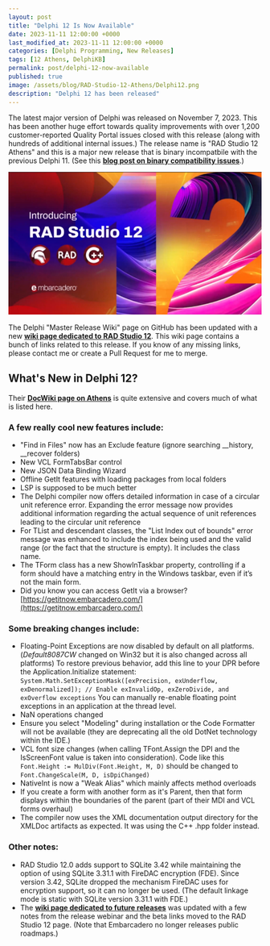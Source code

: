 ```yaml
---
layout: post
title: "Delphi 12 Is Now Available"
date: 2023-11-11 12:00:00 +0000
last_modified_at: 2023-11-11 12:00:00 +0000
categories: [Delphi Programming, New Releases]
tags: [12 Athens, DelphiKB]
permalink: post/delphi-12-now-available
published: true
image: /assets/blog/RAD-Studio-12-Athens/Delphi12.png
description: "Delphi 12 has been released"
---
```


The latest major version of Delphi was released on November 7, 2023.  This has been another huge effort towards quality improvements with over 1,200 customer-reported Quality Portal issues closed with this release (along with hundreds of additional internal issues.)  The release name is "RAD Studio 12 Athens" and this is a major new release that is binary incompatbile with the previous Delphi 11. (See this [**blog post on binary compatibility issues**](https://ideasawakened.com/post/about-binary-compatibility-on-new-versions-of-delphi).)

![RAD Studio 12 Athens has been released](/assets/blog/RAD-Studio-12-Athens/RADStudio12NowAvailable.png)

The Delphi "Master Release Wiki" page on GitHub has been updated with a new [**wiki page dedicated to RAD Studio 12**](https://github.com/ideasawakened/DelphiKB/wiki/D29.ATHENS.12.0.0.0).  This wiki page contains a bunch of links related to this release.  If you know of any missing links, please contact me or create a Pull Request for me to merge.


## What's New in Delphi 12?

Their [**DocWiki page on Athens**](https://docwiki.embarcadero.com/RADStudio/Athens/en/What%27s_New) is quite extensive and covers much of what is listed here.

### A few really cool new features include:

- "Find in Files" now has an Exclude feature (ignore searching __history, __recover folders)
- New VCL FormTabsBar control
- New JSON Data Binding Wizard
- Offline GetIt features with loading packages from local folders
- LSP is supposed to be much better 
- The Delphi compiler now offers detailed information in case of a circular unit reference error. Expanding the error message now provides additional information regarding the actual sequence of unit references leading to the circular unit reference
- For TList and descendant classes, the "List Index out of bounds" error message was enhanced to include the index being used and the valid range (or the fact that the structure is empty). It includes the class name.
- The TForm class has a new ShowInTaskbar property, controlling if a form should have a matching entry in the Windows taskbar, even if it’s not the main form.
- Did you know you can access GetIt via a browser?  [https://getitnow.embarcadero.com/](https://getitnow.embarcadero.com/)

### Some breaking changes include:

- Floating-Point Exceptions are now disabled by default on all platforms. (_Default8087CW_ changed on Win32 but it is also changed across all platforms)
To restore previous behavior, add this line to your DPR before the Application.Initialize statement: `System.Math.SetExceptionMask([exPrecision, exUnderflow, exDenormalized]); // Enable exInvalidOp, exZeroDivide, and exOverflow exceptions`   You can manually re-enable floating point exceptions in an application at the thread level.
- NaN operations changed 
- Ensure you select "Modeling" during installation or the Code Formatter will not be available (they are deprecating all the old DotNet technology within the IDE.)
- VCL font size changes (when calling TFont.Assign the DPI and the IsScreenFont value is taken into consideration).  Code like this `Font.Height := MulDiv(Font.Height, M, D)` should be changed to `Font.ChangeScale(M, D, isDpiChanged)`
- NativeInt is now a "Weak Alias" which mainly affects method overloads
- If you create a form with another form as it's Parent, then that form displays within the boundaries of the parent (part of their MDI and VCL forms overhaul)
- The compiler now uses the XML documentation output directory for the XMLDoc artifacts as expected. It was using the C++ .hpp folder instead.

### Other notes:

- RAD Studio 12.0 adds support to SQLite 3.42 while maintaining the option of using SQLite 3.31.1 with FireDAC encryption (FDE). Since version 3.42, SQLite dropped the mechanism FireDAC uses for encryption support, so it can no longer be used. (The default linkage mode is static with SQLite version 3.31.1 with FDE.)
- The [**wiki page dedicated to future releases**](https://github.com/ideasawakened/DelphiKB/wiki/Future-Releases-for-RAD-Studio-and-Delphi) was updated with a few notes from the release webinar and the beta links moved to the RAD Studio 12 page.  (Note that Embarcadero no longer releases public roadmaps.)
